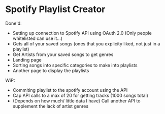 # Spotify Playlist Creator

Done'd:
- Setting up connection to Spotify API using OAuth 2.0 (Only people whitelisted can use it...)
- Gets all of your saved songs (ones that you explicity liked, not just in a playlist)
- Get Artists from your saved songs to get genres
- Landing page
- Sorting songs into specific categories to make into playlists
- Another page to display the playlists

WiP:
- Commiting playlist to the spotify account using the API
- Cap API calls to a max of 20 for getting tracks (1000 songs total)
- (Depends on how much/ little data I have) Call another API to supplement the lack of artist genres